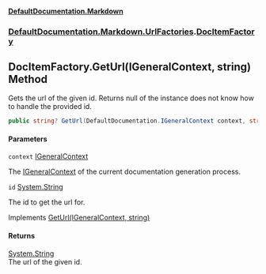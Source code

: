#### [DefaultDocumentation.Markdown](index.md 'index')
### [DefaultDocumentation.Markdown.UrlFactories](index.md#DefaultDocumentation.Markdown.UrlFactories 'DefaultDocumentation.Markdown.UrlFactories').[DocItemFactory](DocItemFactory.md 'DefaultDocumentation.Markdown.UrlFactories.DocItemFactory')

## DocItemFactory.GetUrl(IGeneralContext, string) Method

Gets the url of the given id. Returns null of the instance does not know how to handle the provided id.

```csharp
public string? GetUrl(DefaultDocumentation.IGeneralContext context, string id);
```
#### Parameters

<a name='DefaultDocumentation.Markdown.UrlFactories.DocItemFactory.GetUrl(DefaultDocumentation.IGeneralContext,string).context'></a>

`context` [IGeneralContext](https://github.com/Doraku/DefaultDocumentation/blob/master/documentation/api/IGeneralContext.md 'DefaultDocumentation.IGeneralContext')

The [IGeneralContext](https://github.com/Doraku/DefaultDocumentation/blob/master/documentation/api/IGeneralContext.md 'DefaultDocumentation.IGeneralContext') of the current documentation generation process.

<a name='DefaultDocumentation.Markdown.UrlFactories.DocItemFactory.GetUrl(DefaultDocumentation.IGeneralContext,string).id'></a>

`id` [System.String](https://docs.microsoft.com/en-us/dotnet/api/System.String 'System.String')

The id to get the url for.

Implements [GetUrl(IGeneralContext, string)](https://github.com/Doraku/DefaultDocumentation/blob/master/documentation/api/IUrlFactory.GetUrl(IGeneralContext,string).md 'DefaultDocumentation.Api.IUrlFactory.GetUrl(DefaultDocumentation.IGeneralContext,System.String)')

#### Returns
[System.String](https://docs.microsoft.com/en-us/dotnet/api/System.String 'System.String')  
The url of the given id.